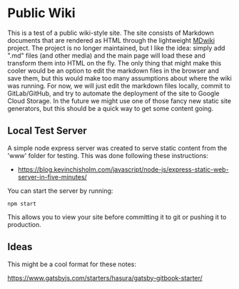 # Public Wiki

This is a test of a public wiki-style site.  The site consists of Markdown documents that are rendered as HTML through the lightweight [MDwiki](http://dynalon.github.io/mdwiki/#!index.md) project.  The project is no longer maintained, but I like the idea: simply add ".md" files (and other media) and the main page will load these and transform them into HTML on the fly.  The only thing that might make this cooler would be an option to edit the markdown files in the browser and save them, but this would make too many assumptions about where the wiki was running.  For now, we will just edit the markdown files locally, commit to GitLab/GitHub, and try to automate the deployment of the site to Google Cloud Storage.  In the future we might use one of those fancy new static site generators, but this should be a quick way to get some content going.

## Local Test Server

A simple node express server was created to serve static content
from the 'www' folder for testing.  This was done following these
instructions:

* https://blog.kevinchisholm.com/javascript/node-js/express-static-web-server-in-five-minutes/

You can start the server by running:

```
npm start
```

This allows you to view your site before committing it to git or pushing it to production.

## Ideas

This might be a cool format for these notes:

https://www.gatsbyjs.com/starters/hasura/gatsby-gitbook-starter/

